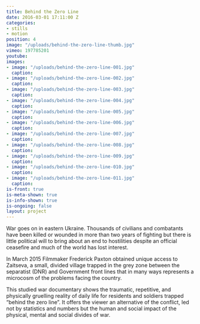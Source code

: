 ```yaml
---
title: Behind the Zero Line
date: 2016-03-01 17:11:00 Z
categories:
- stills
- motion
position: 4
image: "/uploads/behind-the-zero-line-thumb.jpg"
vimeo: 197785201
youtube: 
images:
- image: "/uploads/behind-the-zero-line-001.jpg"
  caption:
- image: "/uploads/behind-the-zero-line-002.jpg"
  caption:
- image: "/uploads/behind-the-zero-line-003.jpg"
  caption:
- image: "/uploads/behind-the-zero-line-004.jpg"
  caption:
- image: "/uploads/behind-the-zero-line-005.jpg"
  caption:
- image: "/uploads/behind-the-zero-line-006.jpg"
  caption:
- image: "/uploads/behind-the-zero-line-007.jpg"
  caption:
- image: "/uploads/behind-the-zero-line-008.jpg"
  caption:
- image: "/uploads/behind-the-zero-line-009.jpg"
  caption:
- image: "/uploads/behind-the-zero-line-010.jpg"
  caption:
- image: "/uploads/behind-the-zero-line-011.jpg"
  caption:
is-front: true
is-meta-shown: true
is-info-shown: true
is-ongoing: false
layout: project
---
```


War goes on in eastern Ukraine. Thousands of civilians and combatants have been killed or wounded in more than two years of fighting but there is little political will to bring about an end to hostilities despite an official ceasefire and much of the world has lost interest.

In March 2015 Filmmaker Frederick Paxton obtained unique access to Zaitseva, a small, divided village trapped in the grey zone between the separatist (DNR) and Government front lines that in many ways represents a microcosm of the problems facing the country. 

This studied war documentary shows the traumatic, repetitive, and physically gruelling reality of daily life for residents and soldiers trapped “behind the zero line”.  It offers the viewer an alternative of the conflict, led not by statistics and numbers but the human and social impact of the physical, mental and social divides of war.